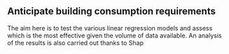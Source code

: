 ## Anticipate building consumption requirements

The aim here is to test the various linear regression models and assess which is the most effective given the volume of data available.
An analysis of the results is also carried out thanks to Shap
